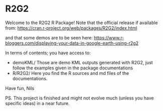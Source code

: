 # R2G2

Welcome to the R2G2 R Package! Note that the official release if available from:
https://cran.r-project.org/web/packages/R2G2/index.html

and that some demos are to be seen here:
https://www.r-bloggers.com/displaying-your-data-in-google-earth-using-r2g2

In terms of contents; you have access to:
- demoKML/ Those are demo KML outputs generated with R2G2, just follow the examples given in the package documentations
- R/R2G2/ Here you find the R sources and md files of the documentations.

Have fun,
Nils

PS. This project is finished and might not evolve much (unless you have specific ideas) in a near future.
